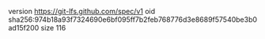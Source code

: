 version https://git-lfs.github.com/spec/v1
oid sha256:974b18a93f7324690e6bf095ff7b2feb768776d3e8689f57540be3b0ad15f200
size 116
